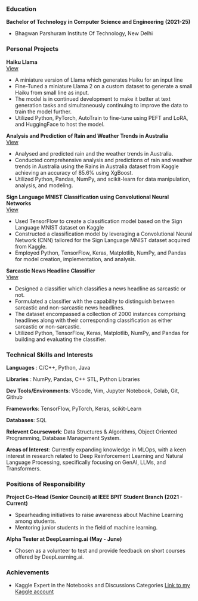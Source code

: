 ### Education

**Bachelor of Technology in Computer Science and Engineering** **(2021-25)**
- Bhagwan Parshuram Institute Of Technology, New Delhi

### **Personal Projects**

**Haiku Llama**               
[View](https://huggingface.co/retr0sushi04/haiku-llama)

- A miniature version of Llama which generates Haiku for an input line
- Fine-Tuned a miniature Llama 2 on a custom dataset to generate a small Haiku from small line as input.
- The model is in continued development to make it better at text generation tasks and simultaneously continuing
  to improve the data to train the model further.
- Utilized Python, PyTorch, AutoTrain to fine-tune using PEFT and LoRA, and HuggingFace to host the model.

**Analysis and Prediction of Rain and Weather Trends in Australia**         
[View](https://www.kaggle.com/code/himanshubhenwal/analysis-prediction-rain-in-australia)

- Analysed and predicted rain and the weather trends in Australia.
- Conducted comprehensive analysis and predictions of rain and weather trends in Australia using the Rains in Australia dataset from Kaggle achieving an accuracy of 85.6% using XgBoost.
- Utilized Python, Pandas, NumPy, and scikit-learn for data manipulation, analysis, and modeling.

**Sign Language MNIST Classification using Convolutional Neural Networks**  
[View](https://www.kaggle.com/code/himanshubhenwal/sign-language-mnist-using-cnns)

- Used TensorFlow to create a classification model based on the Sign Language MNIST dataset on Kaggle
- Constructed a classification model by leveraging a Convolutional Neural Network (CNN) tailored for the Sign Language MNIST dataset acquired from Kaggle.
- Employed Python, TensorFlow, Keras, Matplotlib, NumPy, and Pandas for model creation, implementation, and analysis.

**Sarcastic News Headline Classifier**   
[View](https://www.kaggle.com/code/himanshubhenwal/sarcasm-classifier-using-tensorflow/notebook)

- Designed a classifier which classifies a news headline as sarcastic or not.
- Formulated a classifier with the capability to distinguish between sarcastic and non-sarcastic news headlines.
- The dataset encompassed a collection of 2000 instances comprising headlines along with their corresponding classification as either     sarcastic or non-sarcastic.
- Utilized Python, TensorFlow, Keras, Matplotlib, NumPy, and Pandas for building and evaluating the classifier.


### **Technical Skills and Interests**

**Languages** : C/C++, Python, Java

**Libraries** : NumPy, Pandas, C++ STL, Python Libraries

**Dev Tools/Environments**: VScode, Vim, Jupyter Notebook, Colab, Git, Github

**Frameworks**: TensorFlow, PyTorch, Keras, scikit-Learn

**Databases**: SQL

**Relevent Coursework**: Data Structures & Algorithms, Object Oriented Programming, Database Management System.

**Areas of Interest**: Currently expanding knowledge in MLOps, with a keen interest in research related to Deep
Reinforcement Learning and Natural Language Processing, specifically focusing on GenAI, LLMs, and Transformers.

### **Positions of Responsibility**

**Project Co-Head (Senior Council) at IEEE BPIT Student Branch**  **(2021 - Current)**
- Spearheading initiatives to raise awareness about Machine Learning among students.
- Mentoring junior students in the field of machine learning.

**Alpha Tester at DeepLearning.ai** **(May - June)**
- Chosen as a volunteer to test and provide feedback on short courses offered by DeepLearning.ai.

### **Achievements**
- Kaggle Expert in the Notebooks and Discussions Categories
[Link to my Kaggle account](https://www.kaggle.com/himanshubhenwal)
